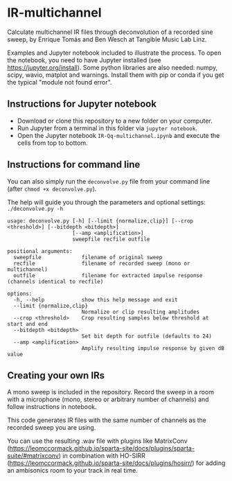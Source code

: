 # IR-multichannel
Calculate multichannel IR files through deconvolution of a recorded sine sweep, by Enrique Tomás and Ben Wesch at Tangible Music Lab Linz. 

Examples and Jupyter notebook included to illustrate the process.
To open the notebook, you need to have Jupyter installed (see https://jupyter.org/install). Some python libraries are also needed: numpy, scipy, wavio, matplot and warnings. Install them with pip or conda if you get the typical "module not found error". 

## Instructions for Jupyter notebook
* Download or clone this repository to a new folder on your computer. 
* Run Jupyter from a terminal in this folder via `jupyter notebook`.
* Open the Jupyter notebook `IR-Qq-multichannel.ipynb` and execute the cells from top to bottom. 

## Instructions for command line
You can also simply run the `deconvolve.py` file from your command line (after `chmod +x deconvolve.py`).

The help will guide you through the parameters and optional settings:
`./deconvolve.py -h`
```
usage: deconvolve.py [-h] [--limit {normalize,clip}] [--crop <threshold>] [--bitdepth <bitdepth>]
                     [--amp <amplification>]
                     sweepfile recfile outfile

positional arguments:
  sweepfile             filename of original sweep
  recfile               filename of recorded sweep (mono or multichannel)
  outfile               filename for extracted impulse response (channels identical to recfile)

options:
  -h, --help            show this help message and exit
  --limit {normalize,clip}
                        Normalize or clip resulting amplitudes
  --crop <threshold>    Crop resulting samples below threshold at start and end
  --bitdepth <bitdepth>
                        Set bit depth for outfile (defaults to 24)
  --amp <amplification>
                        Amplify resulting impulse response by given dB value
```

## Creating your own IRs
A mono sweep is included in the repository. Record the sweep in a room with a microphone (mono, stereo or arbitrary number of channels) and follow instructions in notebook.

This code generates IR files with the same number of channels as the recorded sweep you are using.

You can use the resulting .wav file with plugins like MatrixConv (https://leomccormack.github.io/sparta-site/docs/plugins/sparta-suite/#matrixconv) in combination with HO-SIRR (https://leomccormack.github.io/sparta-site/docs/plugins/hosirr/) for adding an ambisonics room to your track in real time. 
